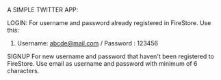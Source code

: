A SIMPLE TWITTER APP:

LOGIN:
For username and password already registered in FireStore.
Use this:
1. Username: abcde@mail.com / Password : 123456


SIGNUP
For new username and password that haven't been registered to FireStore.
Use email as username and password with minimum of 6 characters.


